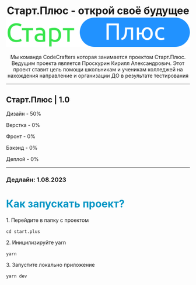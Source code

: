 <h1 align="center">Старт.Плюс - открой своё будущее <img align='center' src="img/logo.svg" alt=""></h1>
<p align="center">Мы команда CodeCrafters которая занимается проектом Старт.Плюс. Ведущим проекта является Проскурин Кирилл Александрович. Этот проект ставит цель помощи школьникам и ученикам колледжей на нахождения направление и организации ДО в результате тестирования</p>

---

<h2>Старт.Плюс | 1.0</h2>
<p>Дизайн - 50%</p>
<p>Верстка - 0%</p>
<p>Фронт - 0%</p>
<p>Бэкэнд - 0%</p>
<p>Деплой - 0%</p>

---

<h3>Дедлайн: 1.08.2023</h3>

<h1 style="color: #0096C5;">Как запускать проект?</h1>
<p>1. Перейдите в папку с проектом</p>

```
cd start.plus
```

<p>2. Иницилизируйте yarn</p>

```
yarn
```

<p>3. Запустите локально приложение</p>

```
yarn dev
```

